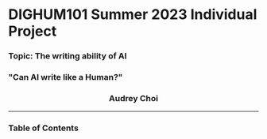 # DIGHUM101 Summer 2023 Individual Project
### Topic: The writing ability of AI
### "Can AI write like a Human?"
### </n> <center>Audrey Choi </n>
---
### Table of Contents
